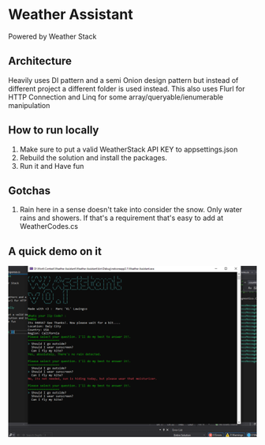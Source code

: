 # Weather Assistant

Powered by Weather Stack

## Architecture

Heavily uses DI pattern and a semi Onion design pattern but instead of different project a different folder is used instead.
This also uses Flurl for HTTP Connection and Linq for some array/queryable/ienumerable manipulation

## How to run locally

1. Make sure to put a valid WeatherStack API KEY to appsettings.json
2. Rebuild the solution and install the packages.
3. Run it and Have fun


## Gotchas
1. Rain here in a sense doesn't take into consider the snow. Only water rains and showers. If that's a requirement that's easy to add at WeatherCodes.cs


## A quick demo on it

![Demo](./WeatherAssistant.png)
